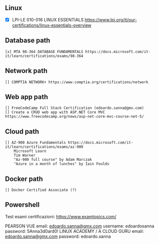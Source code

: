 ## Linux
- [x] LPI-LE 010-016 LINUX ESSENTIALS https://www.lpi.org/it/our-certifications/linux-essentials-overview
## Database path
	[x] MTA 98-364 DATABASE FUNDAMENTALS https://docs.microsoft.com/it-it/learn/certifications/exams/98-364
## Network path
	[] COMPTIA NETWORK+ https://www.comptia.org/certifications/network
## Web app path
	[] FreeCodeCamp Full Stack Certification (edoardo.sanna@gmx.com)
	[] Create a CRUD web app with ASP.NET Core MVC https://www.freecodecamp.org/news/asp-net-core-mvc-course-net-5/ 
## Cloud path
	[] AZ-900 Azure Fundamentals https://docs.microsoft.com/it-it/learn/certifications/exams/az-900
        Microsoft Learn
        Tim Warner
        "Az-900 full course" by Adam Marczak
        "Azure in a month of lunches" by Iain Foulds
## Docker path
	[] Docker Certified Associate (?)
## Powershell



Test esami certificazioni: https://www.examtopics.com/


PEARSON VUE
	email:		edoardo.sanna@gmx.com
	username:	edoardosanna
	password:	5Anna3d0ard0!
LINUX ACADEMY / A CLOUD GURU
	email:		edoardo.sanna@gmx.com
	password:	edoardo.sanna
